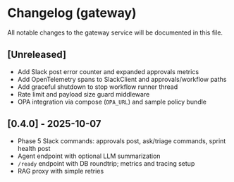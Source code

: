 # Changelog (gateway)

All notable changes to the gateway service will be documented in this file.

## [Unreleased]

- Add Slack post error counter and expanded approvals metrics
- Add OpenTelemetry spans to SlackClient and approvals/workflow paths
- Add graceful shutdown to stop workflow runner thread
- Rate limit and payload size guard middleware
- OPA integration via compose (`OPA_URL`) and sample policy bundle

## [0.4.0] - 2025-10-07

- Phase 5 Slack commands: approvals post, ask/triage commands, sprint health post
- Agent endpoint with optional LLM summarization
- `/ready` endpoint with DB roundtrip; metrics and tracing setup
- RAG proxy with simple retries
